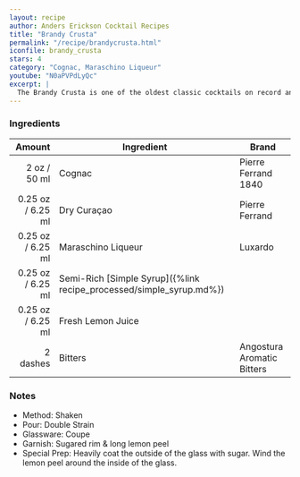 ```yaml
---
layout: recipe
author: Anders Erickson Cocktail Recipes
title: "Brandy Crusta"
permalink: "/recipe/brandycrusta.html"
iconfile: brandy_crusta
stars: 4
category: "Cognac, Maraschino Liqueur"
youtube: "N0aPVPdLyQc"
excerpt: |
  The Brandy Crusta is one of the oldest classic cocktails on record and a liquid calling card of its hometown of New Orleans.
---
```


### Ingredients

|   Amount | Ingredient                                                | Brand                      |
| -------: | --------------------------------------------------------- | -------------------------- |
|     2 oz / 50 ml | Cognac                                                    | Pierre Ferrand 1840        |
|  0.25 oz / 6.25 ml | Dry Curaçao                                               | Pierre Ferrand             |
|  0.25 oz / 6.25 ml | Maraschino Liqueur                                        | Luxardo                    |
|  0.25 oz / 6.25 ml | Semi-Rich [Simple Syrup]({%link recipe_processed/simple_syrup.md%}) |
|  0.25 oz / 6.25 ml | Fresh Lemon Juice                                         |
| 2 dashes | Bitters                                                   | Angostura Aromatic Bitters |

### Notes

- Method: Shaken
- Pour: Double Strain
- Glassware: Coupe
- Garnish: Sugared rim & long lemon peel
- Special Prep: Heavily coat the outside of the glass with sugar. Wind the lemon peel around the inside of the glass.
